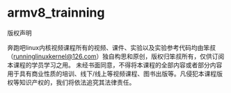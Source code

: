 # armv8_trainning

版权声明

奔跑吧linux内核视频课程所有的视频、课件、实验以及实验参考代码均由笨叔（runninglinuxkernel@126.com）独自构思和原创，版权归笨叔所有，仅供订阅本课程的学员学习之用。
未经书面同意，不得将本课程的全部内容或者部分内容用于具有商业性质的培训、线下/线上等视频课程、图书出版等。凡侵犯本课程版权等知识产权的，我们将依法追究其法律责任。

